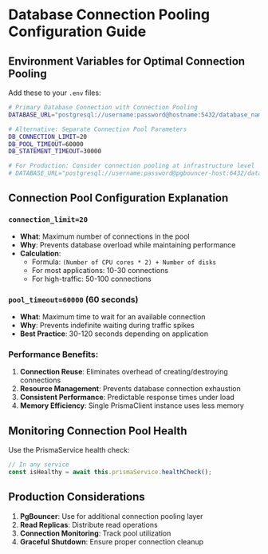 # Database Connection Pooling Configuration Guide

## Environment Variables for Optimal Connection Pooling

Add these to your `.env` files:

```bash
# Primary Database Connection with Connection Pooling
DATABASE_URL="postgresql://username:password@hostname:5432/database_name?connection_limit=20&pool_timeout=60000"

# Alternative: Separate Connection Pool Parameters
DB_CONNECTION_LIMIT=20
DB_POOL_TIMEOUT=60000
DB_STATEMENT_TIMEOUT=30000

# For Production: Consider connection pooling at infrastructure level
# DATABASE_URL="postgresql://username:password@pgbouncer-host:6432/database_name"
```

## Connection Pool Configuration Explanation

### `connection_limit=20`
- **What**: Maximum number of connections in the pool
- **Why**: Prevents database overload while maintaining performance
- **Calculation**: 
  - Formula: `(Number of CPU cores * 2) + Number of disks`
  - For most applications: 10-30 connections
  - For high-traffic: 50-100 connections

### `pool_timeout=60000` (60 seconds)
- **What**: Maximum time to wait for an available connection
- **Why**: Prevents indefinite waiting during traffic spikes
- **Best Practice**: 30-120 seconds depending on application

### Performance Benefits:
1. **Connection Reuse**: Eliminates overhead of creating/destroying connections
2. **Resource Management**: Prevents database connection exhaustion
3. **Consistent Performance**: Predictable response times under load
4. **Memory Efficiency**: Single PrismaClient instance uses less memory

## Monitoring Connection Pool Health

Use the PrismaService health check:
```typescript
// In any service
const isHealthy = await this.prismaService.healthCheck();
```

## Production Considerations

1. **PgBouncer**: Use for additional connection pooling layer
2. **Read Replicas**: Distribute read operations
3. **Connection Monitoring**: Track pool utilization
4. **Graceful Shutdown**: Ensure proper connection cleanup
